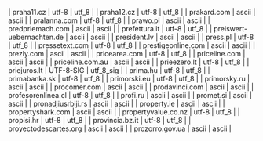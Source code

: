 | praha11.cz | utf-8 | utf_8 |
| praha12.cz | utf-8 | utf_8 |
| prakard.com | ascii | ascii |
| pralanna.com | utf-8 | utf_8 |
| prawo.pl | ascii | ascii |
| predpriemach.com | ascii | ascii |
| prefettura.it | utf-8 | utf_8 |
| preiswert-uebernachten.de | ascii | ascii |
| president.lv | ascii | ascii |
| press.pl | utf-8 | utf_8 |
| pressetext.com | utf-8 | utf_8 |
| prestigeonline.com | ascii | ascii |
| prezly.com | ascii | ascii |
| pricearea.com | utf-8 | utf_8 |
| priceline.com | ascii | ascii |
| priceline.com.au | ascii | ascii |
| prieezero.lt | utf-8 | utf_8 |
| priejuros.lt | UTF-8-SIG | utf_8_sig |
| prima.hu | utf-8 | utf_8 |
| primabanka.sk | utf-8 | utf_8 |
| primorski.eu | utf-8 | utf_8 |
| primorsky.ru | ascii | ascii |
| procomer.com | ascii | ascii |
| prodavinci.com | ascii | ascii |
| profesorenlinea.cl | utf-8 | utf_8 |
| profi.ru | ascii | ascii |
| promet.si | ascii | ascii |
| pronadjiusrbiji.rs | ascii | ascii |
| property.ie | ascii | ascii |
| propertyshark.com | ascii | ascii |
| propertyvalue.co.nz | utf-8 | utf_8 |
| propisi.hr | utf-8 | utf_8 |
| provincia.bz.it | utf-8 | utf_8 |
| proyectodescartes.org | ascii | ascii |
| prozorro.gov.ua | ascii | ascii |
